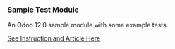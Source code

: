 ### Sample Test Module
 
An Odoo 12.0 sample module with some example tests.

[See Instruction and Article Here](https://medium.com/@reedrehg/writing-tests-in-odoo-4355f33e4a36)
